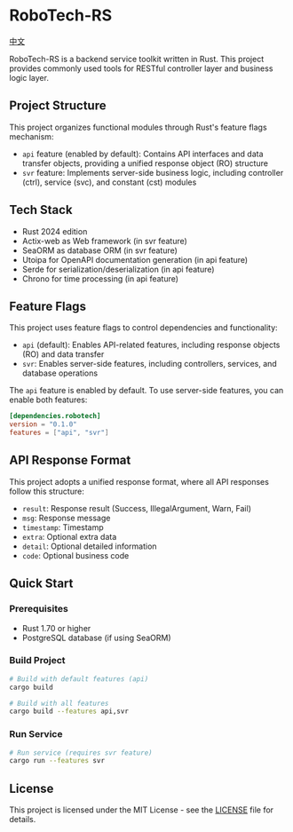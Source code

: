 # RoboTech-RS

[中文](README_zh.md)

RoboTech-RS is a backend service toolkit written in Rust. This project provides commonly used tools for RESTful controller layer and business logic layer.

## Project Structure

This project organizes functional modules through Rust's feature flags mechanism:

- `api` feature (enabled by default): Contains API interfaces and data transfer objects, providing a unified response object (RO) structure
- `svr` feature: Implements server-side business logic, including controller (ctrl), service (svc), and constant (cst) modules

## Tech Stack

- Rust 2024 edition
- Actix-web as Web framework (in svr feature)
- SeaORM as database ORM (in svr feature)
- Utoipa for OpenAPI documentation generation (in api feature)
- Serde for serialization/deserialization (in api feature)
- Chrono for time processing (in api feature)

## Feature Flags

This project uses feature flags to control dependencies and functionality:

- `api` (default): Enables API-related features, including response objects (RO) and data transfer
- `svr`: Enables server-side features, including controllers, services, and database operations

The `api` feature is enabled by default. To use server-side features, you can enable both features:

```toml
[dependencies.robotech]
version = "0.1.0"
features = ["api", "svr"]
```

## API Response Format

This project adopts a unified response format, where all API responses follow this structure:

- `result`: Response result (Success, IllegalArgument, Warn, Fail)
- `msg`: Response message
- `timestamp`: Timestamp
- `extra`: Optional extra data
- `detail`: Optional detailed information
- `code`: Optional business code

## Quick Start

### Prerequisites

- Rust 1.70 or higher
- PostgreSQL database (if using SeaORM)

### Build Project

```bash
# Build with default features (api)
cargo build

# Build with all features
cargo build --features api,svr
```

### Run Service

```bash
# Run service (requires svr feature)
cargo run --features svr
```

## License

This project is licensed under the MIT License - see the [LICENSE](LICENSE) file for details.